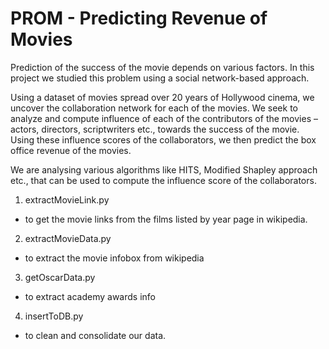 PROM - Predicting Revenue of Movies
====

Prediction of the success of the movie depends on various factors. In this project we studied this problem using a social network-based approach. 

Using a dataset of movies spread over 20 years of Hollywood cinema, we uncover the collaboration network for each of the movies. We seek to analyze and compute influence of each of the contributors of the movies – actors, directors, scriptwriters etc., towards the success of the movie. Using these influence scores of the collaborators, we then predict the box office revenue of the movies.

We are analysing various algorithms like HITS, Modified Shapley approach etc., that can be used to compute the influence score of the collaborators.

1. extractMovieLink.py
- to get the movie links from the films listed by year page in wikipedia.
2. extractMovieData.py
- to extract the movie infobox from wikipedia
3. getOscarData.py
- to extract academy awards info
4. insertToDB.py
- to clean and consolidate our data.

